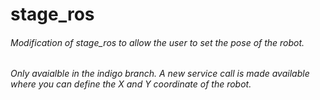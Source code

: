 # stage_ros
###### Modification of stage_ros to allow the user to set the pose of the robot.
###### Only avaialble in the indigo branch. A new service call is made available where you can define the X and Y coordinate of the robot.
